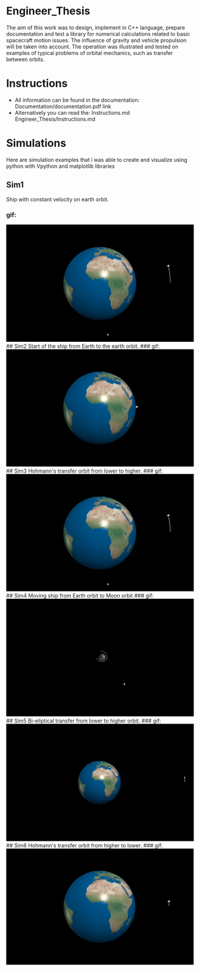 # Engineer_Thesis
The aim of this work was to design, implement in C++ language, prepare documentation and test a library for numerical calculations related to basic spacecraft motion issues. The influence of gravity and vehicle propulsion will be taken into account. The operation was illustrated and tested on examples of typical problems of orbital mechanics, such as transfer between orbits.

# Instructions
- All information can be found in the documentation: 
	Documentation/documentation.pdf
link 
- Alternatively you can read the: Instructions.md
	Engineer_Thesis/Instructions.md

# Simulations
Here are simulation examples that i was able to create and visualize using python with Vpython and matplotlib libraries

## Sim1 
Ship with constant velocity on earth orbit.
### gif:
<img src="Engineer_Thesis/Gifs/Sim1.gif" alt="Simulation GIF"/>
## Sim2 
Start of the ship from Earth to the earth orbit.
### gif:
<img src="Engineer_Thesis/Gifs/Sim2.gif" alt="Simulation GIF"/>
## Sim3
Hohmann's transfer orbit from lower to higher. 
### gif:
<img src="Engineer_Thesis/Gifs/Sim3.gif" alt="Simulation GIF"/>
## Sim4
Moving ship from Earth orbit to Moon orbit
### gif:
<img src="Engineer_Thesis/Gifs/Sim4.gif" alt="Simulation GIF"/>
## Sim5
Bi-eliptical transfer from lower to higher orbit.
### gif:
<img src="Engineer_Thesis/Gifs/Sim5.gif" alt="Simulation GIF"/>
## Sim6 
Hohmann's transfer orbit from higher to lower. 
### gif:
<img src="Engineer_Thesis/Gifs/Sim6.gif" alt="Simulation GIF"/>

